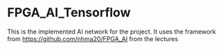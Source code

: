 # FPGA_AI_Tensorflow
This is the implemented AI network for the project. It uses the framework from https://github.com/nhma20/FPGA_AI from the lectures
